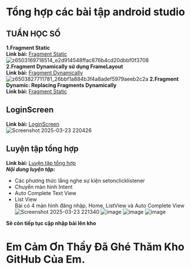 # Tổng hợp các bài tập android studio
## TUẦN HỌC SỐ
**1.Fragment Static**  
**Link bài:** [Fragment Static](https://github.com/lthanhtung/63132783-AndroidProgramming/tree/main/Fragment_Static)  
![z6503169718514_e2d914548ffac876b4cd20dbbf0f3708](https://github.com/user-attachments/assets/df37ce5c-e02b-47c2-9ec0-eff339e66ad3)  
**2.Fragment Dynamically sử dụng FrameLayout**  
**Link bài:** [Fragment Dynamically](https://github.com/lthanhtung/63132783-AndroidProgramming/tree/main/Fragment_Dynamically)  
![z6503827711781_26bbf1a884b3f4a8adef5979aeeb2c2a](https://github.com/user-attachments/assets/cc4fd844-e379-4a49-9c77-edc5ef210377)
**2.Fragment Dynamic: Replacing Fragments Dynamically**  
**Link bài:** [Fragment Static](https://github.com/lthanhtung/63132783-AndroidProgramming/tree/main/Fragment_Static)  



## LoginScreen  
**Link bài:** [LoginScreen](https://github.com/lthanhtung/63132783-AndroidProgramming/tree/main/LoginScreen)  
![Screenshot 2025-03-23 220426](https://github.com/user-attachments/assets/23ade9c6-a115-4f88-9014-9f5c5ce7bc84)

## Luyện tập tổng hợp
**Link bài:** [Luyện tập tổng hợp](https://github.com/lthanhtung/63132783-AndroidProgramming/tree/main/Luyen_Tap_Tong_Hop)  
**_Nội dung luyện tập:_**
- Các phương thức lắng nghe sự kiện setonclicklistener
- Chuyển màn hình Intent
- Auto Complete Text View
- List View  
  Bài có 4 màn hình đăng nhập, Home, ListView và Auto Complete View  
![Screenshot 2025-03-23 221340](https://github.com/user-attachments/assets/704aa017-94ab-4362-bfa6-2114bd75a0ab)
![image](https://github.com/user-attachments/assets/bcc7ae36-d912-4c6d-a33e-40c414004883)
![image](https://github.com/user-attachments/assets/228ba484-a50b-4402-bad9-0a525327a85c)
![image](https://github.com/user-attachments/assets/494bf296-c9da-42d3-bad4-3d52ff0d488a)  

**Sẽ còn tiếp tục cập nhập bài lên kho**
# Em Cảm Ơn Thầy Đã Ghé Thăm Kho GitHub Của Em.





  


